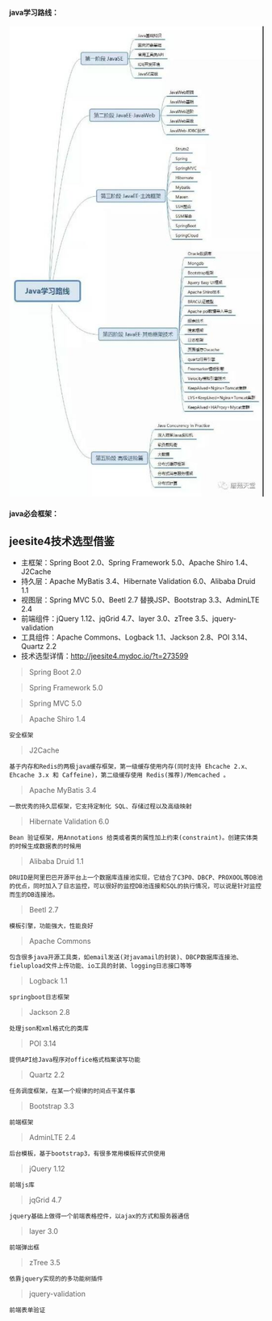 #### java学习路线：

![学习路线](./java.jpg)


#### java必会框架：

## jeesite4技术选型借鉴

* 主框架：Spring Boot 2.0、Spring Framework 5.0、Apache Shiro 1.4、J2Cache
* 持久层：Apache MyBatis 3.4、Hibernate Validation 6.0、Alibaba Druid 1.1
* 视图层：Spring MVC 5.0、Beetl 2.7 替换JSP、Bootstrap 3.3、AdminLTE 2.4
* 前端组件：jQuery 1.12、jqGrid 4.7、layer 3.0、zTree 3.5、jquery-validation
* 工具组件：Apache Commons、Logback 1.1、Jackson 2.8、POI 3.14、Quartz 2.2
* 技术选型详情：<http://jeesite4.mydoc.io/?t=273599>

> Spring Boot 2.0

> Spring Framework 5.0

> Spring MVC 5.0

> Apache Shiro 1.4

	安全框架
	
> J2Cache	

	基于内存和Redis的两极java缓存框架，第一级缓存使用内存(同时支持 Ehcache 2.x、Ehcache 3.x 和 Caffeine)，第二级缓存使用 Redis(推荐)/Memcached 。

> Apache MyBatis 3.4

	一款优秀的持久层框架，它支持定制化 SQL、存储过程以及高级映射

> Hibernate Validation 6.0

	Bean 验证框架，用Annotations 给类或者类的属性加上约束(constraint)。创建实体类的时候生成数据表的时候用

> Alibaba Druid 1.1	

	DRUID是阿里巴巴开源平台上一个数据库连接池实现，它结合了C3P0、DBCP、PROXOOL等DB池的优点，同时加入了日志监控，可以很好的监控DB池连接和SQL的执行情况，可以说是针对监控而生的DB连接池。

> Beetl 2.7

	模板引擎，功能强大，性能良好

> Apache Commons

	包含很多java开源工具类，如email发送(对javamail的封装)、DBCP数据库连接池、fielupload文件上传功能、io工具的封装、logging日志接口等等

> Logback 1.1

	springboot日志框架

> Jackson 2.8

	处理json和xml格式化的类库

> POI 3.14

	提供API给Java程序对office格式档案读写功能

> Quartz 2.2

	任务调度框架，在某一个规律的时间点干某件事

> Bootstrap 3.3

	前端框架

> AdminLTE 2.4

	后台模板，基于bootstrap3，有很多常用模板样式供使用

> jQuery 1.12

	前端js库

> jqGrid 4.7

	jquery基础上做得一个前端表格控件，以ajax的方式和服务器通信

> layer 3.0

	前端弹出框

> zTree 3.5

	依靠jquery实现的的多功能树插件

> jquery-validation	

	前端表单验证	
	
	
	
	
	
	
	
	
	
	
	
	
	
	
	
	
	